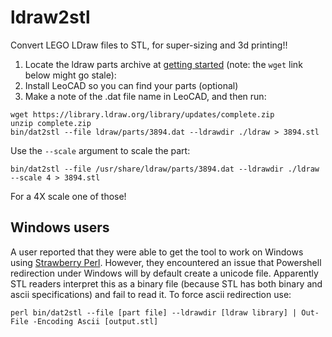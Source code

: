 # ldraw2stl

Convert LEGO LDraw files to STL, for super-sizing and 3d printing!!

1) Locate the ldraw parts archive at [getting started](https://www.ldraw.org/help/getting-started.html) (note: the `wget` link below might go stale):
2) Install LeoCAD so you can find your parts (optional)
3) Make a note of the .dat file name in LeoCAD, and then run:

```
wget https://library.ldraw.org/library/updates/complete.zip
unzip complete.zip
bin/dat2stl --file ldraw/parts/3894.dat --ldrawdir ./ldraw > 3894.stl
```

Use the `--scale` argument to scale the part:

```
bin/dat2stl --file /usr/share/ldraw/parts/3894.dat --ldrawdir ./ldraw --scale 4 > 3894.stl
```

For a 4X scale one of those!

## Windows users

A user reported that they were able to get the tool to work on Windows using [Strawberry Perl](https://strawberryperl.com/). However, they encountered an issue that Powershell redirection under Windows will by default create a unicode file. Apparently STL readers interpret this as a binary file (because STL has both binary and ascii specifications) and fail to read it. To force ascii redirection use:

```
perl bin/dat2stl --file [part file] --ldrawdir [ldraw library] | Out-File -Encoding Ascii [output.stl]
```
